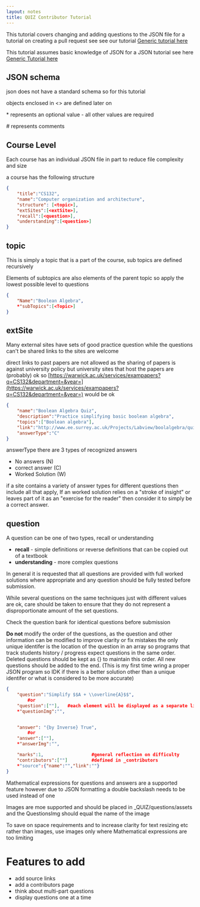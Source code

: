 ```yaml
---
layout: notes
title: QUIZ Contributor Tutorial
---
```


This tutorial covers changing and adding questions to the JSON file for a tutorial on creating a pull request see see our tutorial [Generic tutorial here]()

This tutorial assumes basic knowledge of JSON for a JSON tutorial see here [Generic Tutorial here]()

## JSON schema 

json does not have a standard schema so for this tutorial

objects enclosed in <> are defined later on

\* represents an optional value - all other values are required

\# represents comments

## Course Level
Each course has an individual JSON file in part to reduce file complexity and size

a course has the following structure 

```JSON
{
    "title":"CS132",
    "name":"Computer organization and architecture",
    "structure": [<topic>],
    "extSites":[<extSite>],
    "recall":[<question>],
    "understanding":[<question>]
}
```


## topic
This is simply a topic that is a part of the course, sub topics are defined recursively

Elements of subtopics are also elements of the parent topic so apply the lowest possible level to questions

```JSON
{
    "Name":"Boolean Algebra",
    *"subTopics":[<Topic>]
}
```


## extSite

Many external sites have sets of good practice question while the questions can't be shared links to the sites are welcome

direct links to past papers are not allowed as the sharing of papers is against university policy but university sites that host the papers are (probably) ok so 
[https://warwick.ac.uk/services/exampapers?q=CS132&department=&year=](https://warwick.ac.uk/services/exampapers?q=CS132&department=&year=) would be ok

```JSON
{
    "name":"Boolean Algebra Quiz",
    "description":"Practice simplifying basic boolean algebra",
    "topics":["Boolean algebra"],
    "link":"http://www.ee.surrey.ac.uk/Projects/Labview/boolalgebra/quiz/index.html",
    "answerType":"C"
}
```

answerType there are 3 types of recognized answers
* No answers (N)
* correct answer (C)
* Worked Solution (W)

if a site contains a variety of answer types for different questions then include all that apply, If an worked solution relies on a "stroke of insight" or leaves part of it as an "exercise for the reader" then consider it to simply be a correct answer.


## question

A question can be one of two types, recall or understanding

* __recall__ - simple definitions or reverse definitions that can be copied out of a textbook
* __understanding__ - more complex questions

In general it is requested that all questions are provided with full worked solutions where appropriate and any question should be fully tested before submission.

While several questions on the same techniques just with different values are ok, care should be
taken to ensure that they do not represent a disproportionate amount of the set questions.

Check the question bank for identical questions before submission

__Do not__ modify the order of the questions, as the question and other information can be modified to improve clarity or fix mistakes the only unique identifer is the location of the question in an array so
programs that track students history / progress expect questions in the same order. Deleted questions should be kept as {} to maintain this order. All new questions should be added to the end.
(This is my first time wring a proper JSON program so IDK if there is a better solution other than a unique identifer or what is considered to be more accurate)


```JSON
{
    "question":"Simplify $$A + \\overline{A}$$",
        #or
    "question":[""],   #each element will be displayed as a separate line
    *"questionImg":"",


    "answer": "{by Inverse} True",
        #or
    "answer":[""],
    *"answerImg":"",

    "marks":1,                  #general reflection on difficulty
    "contributors":[""]         #defined in _contributors
    *"source":{"name":"","link":""}
}
```


Mathematical expressions for questions and answers are a supported feature however due to JSON formatting a double backslash needs to be used instead of one

Images are moe supported and should be placed in _QUIZ/questions/assets and the QuestionsImg should equal the name of the image

To save on space requirements and to increase clarity for text resizing etc rather than images, use images only where Mathematical expressions are too limiting

# Features to add
* add source links
* add a contributors page
* think about multi-part questions
* display questions one at a time
